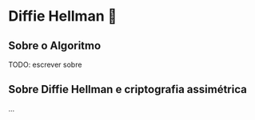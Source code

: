 # Diffie Hellman 🚀
## Sobre o Algoritmo
TODO: escrever sobre
## Sobre Diffie Hellman e criptografia assimétrica
...


